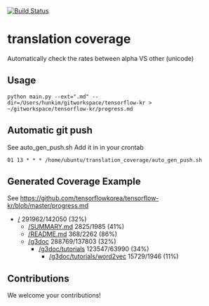 [![Build Status](https://travis-ci.org/hunkim/translation_coverage.svg?branch=master)](https://travis-ci.org/hunkim/translation_coverage)

# translation coverage
Automatically check the rates between alpha VS other (unicode)

## Usage
```
python main.py --ext=".md" --dir=/Users/hunkim/gitworkspace/tensorflow-kr > ~/gitworkspace/tensorflow-kr/progress.md
```

## Automatic git push
See auto_gen_push.sh
Add it in in your crontab
```
01 13 * * * /home/ubuntu/translation_coverage/auto_gen_push.sh
```

## Generated Coverage Example 
See https://github.com/tensorflowkorea/tensorflow-kr/blob/master/progress.md

* [/](/) 291962/142050 (32%)
  * [/SUMMARY.md](/SUMMARY.md) 2825/1985 (41%)
  * [/README.md](/README.md) 368/2262 (86%)
  * [/g3doc](/g3doc) 288769/137803 (32%)
    * [/g3doc/tutorials](/g3doc/tutorials) 123547/63990 (34%)
      * [/g3doc/tutorials/word2vec](/g3doc/tutorials/word2vec) 15729/1946 (11%)

## Contributions
We welcome your contributions! 
